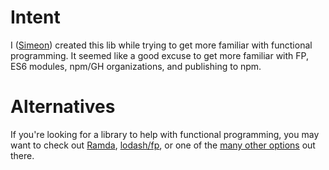# Intent

I ([Simeon](https://github.com/svincent)) created this lib while trying to get more familiar with functional programming. It seemed like a good excuse to get more familiar with FP, ES6 modules, npm/GH organizations, and publishing to npm.


# Alternatives

If you're looking for a library to help with functional programming, you may want to check out [Ramda](https://github.com/ramda/ramda), [lodash/fp](https://github.com/lodash/lodash/wiki/FP-Guide), or one of the [many other options](https://github.com/stoeffel/awesome-fp-js) out there.

